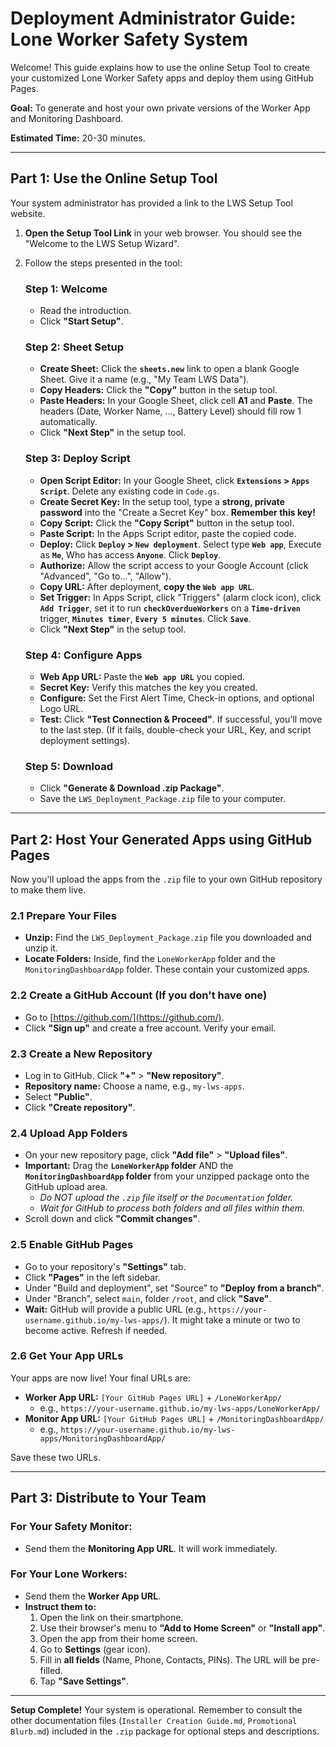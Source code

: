 # Deployment Administrator Guide: Lone Worker Safety System

Welcome! This guide explains how to use the online Setup Tool to create your customized Lone Worker Safety apps and deploy them using GitHub Pages.

**Goal:** To generate and host your own private versions of the Worker App and Monitoring Dashboard.

**Estimated Time:** 20-30 minutes.

---

## **Part 1: Use the Online Setup Tool**

Your system administrator has provided a link to the LWS Setup Tool website.

1.  **Open the Setup Tool Link** in your web browser. You should see the "Welcome to the LWS Setup Wizard".
2.  Follow the steps presented in the tool:

    ### **Step 1: Welcome**
    * Read the introduction.
    * Click **"Start Setup"**.

    ### **Step 2: Sheet Setup**
    * **Create Sheet:** Click the **`sheets.new`** link to open a blank Google Sheet. Give it a name (e.g., "My Team LWS Data").
    * **Copy Headers:** Click the **"Copy"** button in the setup tool.
    * **Paste Headers:** In your Google Sheet, click cell **A1** and **Paste**. The headers (Date, Worker Name, ..., Battery Level) should fill row 1 automatically.
    * Click **"Next Step"** in the setup tool.

    ### **Step 3: Deploy Script**
    * **Open Script Editor:** In your Google Sheet, click **`Extensions` > `Apps Script`**. Delete any existing code in `Code.gs`.
    * **Create Secret Key:** In the setup tool, type a **strong, private password** into the "Create a Secret Key" box. **Remember this key!**
    * **Copy Script:** Click the **"Copy Script"** button in the setup tool.
    * **Paste Script:** In the Apps Script editor, paste the copied code.
    * **Deploy:** Click **`Deploy` > `New deployment`**. Select type **`Web app`**, Execute as **`Me`**, Who has access **`Anyone`**. Click **`Deploy`**.
    * **Authorize:** Allow the script access to your Google Account (click "Advanced", "Go to...", "Allow").
    * **Copy URL:** After deployment, **copy the `Web app URL`**.
    * **Set Trigger:** In Apps Script, click "Triggers" (alarm clock icon), click **`Add Trigger`**, set it to run **`checkOverdueWorkers`** on a **`Time-driven`** trigger, **`Minutes timer`**, **`Every 5 minutes`**. Click **`Save`**.
    * Click **"Next Step"** in the setup tool.

    ### **Step 4: Configure Apps**
    * **Web App URL:** Paste the **`Web app URL`** you copied.
    * **Secret Key:** Verify this matches the key you created.
    * **Configure:** Set the First Alert Time, Check-in options, and optional Logo URL.
    * **Test:** Click **"Test Connection & Proceed"**. If successful, you'll move to the last step. (If it fails, double-check your URL, Key, and script deployment settings).

    ### **Step 5: Download**
    * Click **"Generate & Download .zip Package"**.
    * Save the `LWS_Deployment_Package.zip` file to your computer.

---

## **Part 2: Host Your Generated Apps using GitHub Pages**

Now you'll upload the apps from the `.zip` file to your own GitHub repository to make them live.

### **2.1 Prepare Your Files**

* **Unzip:** Find the `LWS_Deployment_Package.zip` file you downloaded and unzip it.
* **Locate Folders:** Inside, find the `LoneWorkerApp` folder and the `MonitoringDashboardApp` folder. These contain your customized apps.

### **2.2 Create a GitHub Account (If you don't have one)**

* Go to [https://github.com/](https://github.com/).
* Click **"Sign up"** and create a free account. Verify your email.

### **2.3 Create a New Repository**

* Log in to GitHub. Click **"+"** > **"New repository"**.
* **Repository name:** Choose a name, e.g., `my-lws-apps`.
* Select **"Public"**.
* Click **"Create repository"**.

### **2.4 Upload App Folders**

* On your new repository page, click **"Add file"** > **"Upload files"**.
* **Important:** Drag the **`LoneWorkerApp` folder** AND the **`MonitoringDashboardApp` folder** from your unzipped package onto the GitHub upload area.
    * _Do NOT upload the `.zip` file itself or the `Documentation` folder._
    * _Wait for GitHub to process both folders and all files within them._
* Scroll down and click **"Commit changes"**.

### **2.5 Enable GitHub Pages**

* Go to your repository's **"Settings"** tab.
* Click **"Pages"** in the left sidebar.
* Under "Build and deployment", set "Source" to **"Deploy from a branch"**.
* Under "Branch", select `main`, folder `/root`, and click **"Save"**.
* **Wait:** GitHub will provide a public URL (e.g., `https://your-username.github.io/my-lws-apps/`). It might take a minute or two to become active. Refresh if needed. 

### **2.6 Get Your App URLs**

Your apps are now live! Your final URLs are:

* **Worker App URL:** `[Your GitHub Pages URL]` + `/LoneWorkerApp/`
    * e.g., `https://your-username.github.io/my-lws-apps/LoneWorkerApp/`
* **Monitor App URL:** `[Your GitHub Pages URL]` + `/MonitoringDashboardApp/`
    * e.g., `https://your-username.github.io/my-lws-apps/MonitoringDashboardApp/`

Save these two URLs.

---

## **Part 3: Distribute to Your Team**

### **For Your Safety Monitor:**

* Send them the **Monitoring App URL**. It will work immediately.

### **For Your Lone Workers:**

* Send them the **Worker App URL**.
* **Instruct them to:**
    1. Open the link on their smartphone.
    2. Use their browser's menu to **"Add to Home Screen"** or **"Install app"**.
    3. Open the app from their home screen.
    4. Go to **Settings** (gear icon).
    5. Fill in **all fields** (Name, Phone, Contacts, PINs). The URL will be pre-filled.
    6. Tap **"Save Settings"**.

---

**Setup Complete!** Your system is operational. Remember to consult the other documentation files (`Installer Creation Guide.md`, `Promotional Blurb.md`) included in the `.zip` package for optional steps and descriptions.
